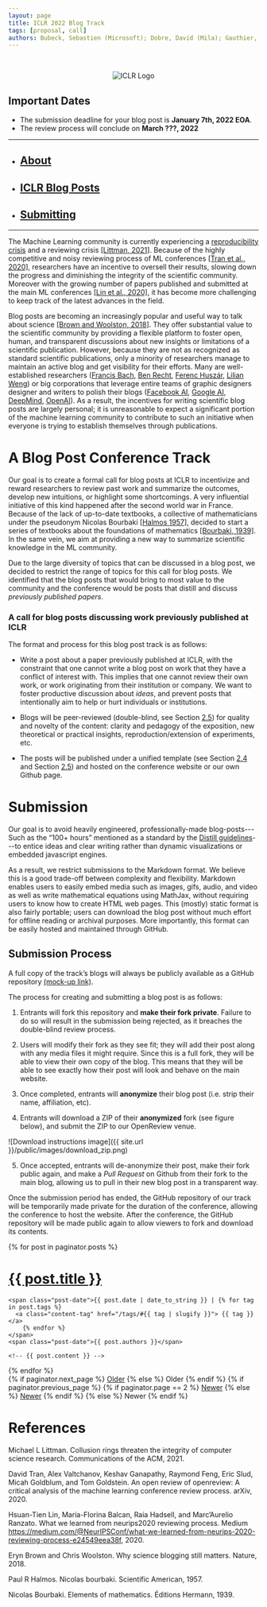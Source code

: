 ```yaml
---
layout: page
title: ICLR 2022 Blog Track
tags: [proposal, call]
authors: Bubeck, Sebastien (Microsoft); Dobre, David (Mila); Gauthier, Charlie (Mila); Gidel, Gauthier (Mila); Vernade, Claire (DeepMind)
---
```


<br>
<p align="center">
  <img src="{{ sit.url }}/public/images/2021/2021-09-01-sample-submission/ICLR-logo.png" alt="ICLR Logo">
</p>

## Important Dates

- The submission deadline for your blog post is **January 7th, 2022 EOA**. 
- The review process will conclude on **March ???, 2022**

---

- <h2><a href="about">About</a></h2> 
- <h2><a href="posts">ICLR Blog Posts</a></h2> 
- <h2><a href="submitting">Submitting</a></h2>

---

<!-- # Motivation -->

The Machine Learning community is currently experiencing a 
[reproducibility crisis](https://neuripsconf.medium.com/designing-the-reproducibility-program-for-neurips-2020-7fcccaa5c6ad)
and a reviewing crisis [[Littman, 2021]](#Litt). Because of the highly competitive and noisy
reviewing process of ML conferences [[Tran et al., 2020]](#Tran), researchers have an incentive to
oversell their results, slowing down the progress and diminishing the
integrity of the scientific community. Moreover with the growing number
of papers published and submitted at the main ML conferences [[Lin et al., 2020]](#Lin), it has
become more challenging to keep track of the latest advances in the
field.

Blog posts are becoming an increasingly popular and useful way to talk
about science [[Brown and Woolston, 2018]](#Brow). 
They offer substantial value to the scientific community
by providing a flexible platform to foster open, human, and transparent
discussions about new insights or limitations of a scientific
publication. However, because they are not as recognized as standard
scientific publications, only a minority of researchers manage to
maintain an active blog and get visibility for their efforts. Many are
well-established researchers ([Francis Bach](https://francisbach.com/),
[Ben Recht](https://www.argmin.net/), [Ferenc
Huszár](https://www.inference.vc/), [Lilian
Weng](https://lilianweng.github.io/lil-log/)) or big corporations that
leverage entire teams of graphic designers designer and writers to
polish their blogs ([Facebook AI](https://ai.facebook.com/blog/?page=1),
[Google AI](https://ai.googleblog.com/),
[DeepMind](https://deepmind.com/blog),
[OpenAI](https://openai.com/blog/)). As a result, the incentives for
writing scientific blog posts are largely personal; it is unreasonable
to expect a significant portion of the machine learning community to
contribute to such an initiative when everyone is trying to establish
themselves through publications.


# A Blog Post Conference Track

Our goal is to create a formal call for blog posts at ICLR to
incentivize and reward researchers to review past work and summarize the
outcomes, develop new intuitions, or highlight some shortcomings. A very
influential initiative of this kind happened after the second world war
in France. Because of the lack of up-to-date textbooks, a collective of
mathematicians under the pseudonym Nicolas Bourbaki [[Halmos 1957]](#Halm), decided to start a
series of textbooks about the foundations of mathematics [[Bourbaki, 1939]](#Bour).
In the same vein, we aim at providing a new way to summarize scientific knowledge in 
the ML community.

Due to the large diversity of topics that can be discussed in a blog
post, we decided to restrict the range of topics for this call for blog
posts. We identified that the blog posts that would bring to most value
to the community and the conference would be posts that distill and
discuss *previously published papers*.

### A call for blog posts discussing work previously published at ICLR

The format and process for this blog post track is as follows:

-   Write a post about a paper previously published at ICLR, with the
    constraint that one cannot write a blog post on work that they have
    a conflict of interest with. This implies that one cannot review
    their own work, or work originating from their institution or
    company. We want to foster productive discussion about *ideas*, and
    prevent posts that intentionally aim to help or hurt individuals or
    institutions.

-   Blogs will be peer-reviewed (double-blind, see
    Section <a href="#sub:sub_process" data-reference-type="ref" data-reference="sub:sub_process">2.5</a>)
    for quality and novelty of the content: clarity and pedagogy of the
    exposition, new theoretical or practical insights,
    reproduction/extension of experiments, etc.

-   The posts will be published under a unified template (see
    Section <a href="#sub:sub_format" data-reference-type="ref" data-reference="sub:sub_format">2.4</a>
    and
    Section <a href="#sub:sub_process" data-reference-type="ref" data-reference="sub:sub_process">2.5</a>)
    and hosted on the conference website or our own Github page.


# Submission

Our goal is to avoid heavily engineered, professionally-made
blog-posts---Such as the “100+ hours” mentioned as a standard by the [Distill
  guidelines](https://distill.pub/journal/)---to entice ideas and clear writing rather than dynamic
visualizations or embedded javascript engines.

As a result, we restrict submissions to the Markdown format. We believe
this is a good trade-off between complexity and flexibility. Markdown
enables users to easily embed media such as images, gifs, audio, and
video as well as write mathematical equations using MathJax, without
requiring users to know how to create HTML web pages. This (mostly)
static format is also fairly portable; users can download the blog post
without much effort for offline reading or archival purposes. More
importantly, this format can be easily hosted and maintained through
GitHub.

## Submission Process

A full copy of the track’s blogs will always be publicly available as a
GitHub repository [(mock-up
link)](https://github.com/bourbaki-blogchain/bourbaki-blogchain.github.io).

The process for creating and submitting a blog post is as follows:

1. Entrants will fork this repository and **make their fork private**.
    Failure to do so will result in the submission being rejected, as it
    breaches the double-blind review process.

2. Users will modify their fork as they see fit; they will add their post
    along with any media files it might require. Since this is a full fork,
    they will be able to view their own copy of the blog. This means that
    they will be able to see exactly how their post will look and behave
    on the main website.

3. Once completed, entrants will **anonymize** their blog post (i.e. strip their
    name, affiliation, etc).

4. Entrants will download a ZIP of their **anonymized** fork (see figure
    below), and submit the ZIP to our OpenReview venue.

![Download instructions image]({{ site.url }}/public/images/download_zip.png)

5.  Once accepted, entrants will de-anonymize their post, make their fork
    public again, and make a *Pull Request* on Github from their fork to the
    main blog, allowing us to pull in their new blog post in a transparent
    way.

Once the submission period has ended, the GitHub repository of our track will
be temporarily made private for the duration of the conference, allowing the
conference to host the website. After the conference, the GitHub repository will
be made public again to allow viewers to fork and download its contents.



<div class="posts">
  {% for post in paginator.posts %}
  <div >
    <h1 class="post-title">
      <a href="{{ post.url | absolute_url }}">
        {{ post.title }}
      </a>
    </h1>

    <span class="post-date">{{ post.date | date_to_string }} | {% for tag in post.tags %}
      <a class="content-tag" href="/tags/#{{ tag | slugify }}"> {{ tag }} </a>
        {% endfor %}
    </span>
    <span class="post-date">{{ post.authors }}</span>

    <!-- {{ post.content }} -->
  </div>
  {% endfor %}
</div>

<div class="pagination">
  {% if paginator.next_page %}
    <a class="pagination-item older" href="{{ paginator.next_page_path | absolute_url }}">Older</a>
  {% else %}
    <span class="pagination-item older">Older</span>
  {% endif %}
  {% if paginator.previous_page %}
    {% if paginator.page == 2 %}
      <a class="pagination-item newer" href="{{ '/' | absolute_url }}">Newer</a>
    {% else %}
      <a class="pagination-item newer" href="{{ paginator.previous_page_path | absolute_url }}">Newer</a>
    {% endif %}
  {% else %}
    <span class="pagination-item newer">Newer</span>
  {% endif %}
</div>


# References

<a name="Litt">Michael L Littman. Collusion rings threaten the integrity of computer science research. Communications of the ACM, 2021.</a>

<a name="Tran">David Tran, Alex Valtchanov, Keshav Ganapathy, Raymond Feng, Eric Slud, Micah Goldblum, and Tom Goldstein. An open review of openreview: A critical analysis of the machine learning conference review process. arXiv, 2020. </a>

<a name="Lin">Hsuan-Tien Lin, Maria-Florina Balcan, Raia Hadsell, and Marc’Aurelio Ranzato. What we learned from neurips2020 reviewing process. Medium https://medium.com/@NeurIPSConf/what-we-learned-from-neurips-2020-reviewing-process-e24549eea38f, 2020. </a>

<a name="Brow">Eryn Brown and Chris Woolston. Why science blogging still matters. Nature, 2018.</a>

<a name="Halm">Paul R Halmos. Nicolas bourbaki. Scientific American, 1957.<a>

<a name="Bour">Nicolas Bourbaki. Elements of mathematics. Éditions Hermann, 1939.</a>






